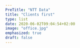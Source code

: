 ```yaml
---
PreTitle: "NTT Data"
title: "Clients first"
type: list
date: 2020-06-02T09:04:54+02:00
image: "office.jpg"
emphasized: true
draft: false
---
```

